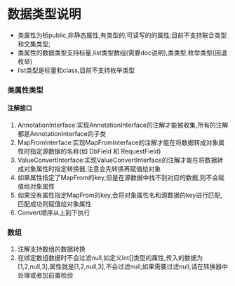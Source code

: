 # 数据类型说明
- 类属性为析public,非静态属性,有类型的,可读写的的属性;目前不支持联合类型和交集类型;
- 类属性的数据类型支持标量,list类型数组(需要doc说明),类类型,枚举类型(回退枚举)
- list类型是标量和class,目前不支持枚举类型

### 类属性类型
#### 注解接口
1. AnnotationInterface:实现AnnotationInterface的注解才能被收集,所有的注解都是AnnotationInterface的子类
2. MapFromInterface:实现MapFromInterface的注解才能在将数据转成对象属性时指定源数据的名称(如 DbField 和 RequestField)
3. ValueConvertInterface:实现ValueConvertInterface的注解才能在将数据转成对象属性时指定转换器,注意会先转换再赋值给对象
4. 如果属性指定了MapFrom的key,但是在源数据中找不到对应的数据,则不会赋值给对象属性
5. 如果没有属性指定MapFrom的key,会将对象属性名和源数据的key进行匹配,匹配成功则赋值给对象属性
6. Convert顺序从上到下执行
### 数组
1. 注解支持数组的数据转换
2. 在绑定数组数据时不会过滤null,如定义int[]类型的属性,传入的数据为[1,2,null,3],属性就是[1,2,null,3],不会过滤null,如果需要过滤null,请在转换器中处理或者加前置检验

